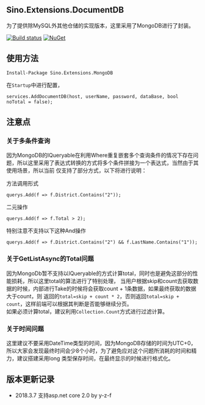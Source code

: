 ## Sino.Extensions.DocumentDB
为了提供除MySQL外其他仓储的实现版本，这里采用了MongoDB进行了封装。   

[![Build status](https://ci.appveyor.com/api/projects/status/3prggrna3nh5k0em?svg=true)](https://ci.appveyor.com/project/vip56/sino-extensions-mongodb)
[![NuGet](https://img.shields.io/nuget/v/Nuget.Core.svg?style=plastic)](https://www.nuget.org/packages/Sino.Extensions.MongoDB)   

## 使用方法
```
Install-Package Sino.Extensions.MongoDB
```

在`Startup`中进行配置，
```
services.AddDocumentDB(host, userName, password, dataBase, bool noTotal = false);
```

## 注意点
### 关于多条件查询
因为MongoDB的IQueryable在利用Where重复嵌套多个查询条件的情况下存在问题，所以这里采用了表达式转换的方式将多个条件拼接为一个表达式，当然由于其使用场景，所以当前
仅支持了部分方式，以下将进行说明：  

方法调用形式
```
querys.Add(f => f.District.Contains("2"));
```  

二元操作
```
querys.Add(f => f.Total > 2);
```

特别注意不支持以下这种And操作
```
querys.Add(f => f.District.Contains("2") && f.LastName.Contains("1"));
```  

### 关于GetListAsync的Total问题
因为MongoDb暂不支持以IQueryable的方式计算total，同时也是避免这部分的性能损耗，所以这里total的算法进行了特别处理，
当用户根据skip和count去获取数据的时候，内部进行Take的时候将会获取count + 1条数据，如果最终获取的数据大于count，则
返回的`total=skip + count * 2`，否则返回`total=skip + count`，这样前端可以根据其判断是否能够继续分页。  
如果必须计算total，建议利用`Collection.Count`方式进行过滤计算。

### 关于时间问题
这里建议不要采用DateTime类型的时间，因为MongoDB存储的时间为UTC+0，所以大家会发现最终时间会少8个小时，为了避免应对这个问题所消耗的时间和精力，建议搭建采用long
类型保存时间，在最终显示的时候进行格式化。


## 版本更新记录
* 2018.3.7 支持asp.net core 2.0 by y-z-f